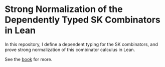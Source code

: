# Strong Normalization of the Dependently Typed SK Combinators in Lean

In this repository, I define a dependent typing for the SK combinators, and prove strong normalization of this combinator calculus in Lean.

See the [book](https://dowlandaiello.com/sk-lean) for more.

